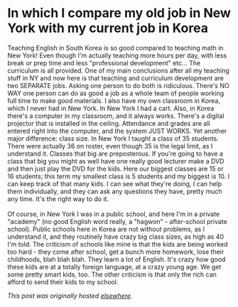 # In which I compare my old job in New York with my current job in Korea

<div>
<span class="Apple-style-span">Teaching English in South Korea is so good compared to teaching math in New York!  Even though I'm actually teaching more hours per day, with less break or prep time and less "professional development" etc...  The curriculum is all provided.  One of my main conclusions after all my teaching stuff in NY and now here is that teaching and curriculum development are two SEPARATE jobs.  Asking one person to do both is ridiculous.  There's NO WAY one person can do as good a job as a whole team of people working full time to make good materials.  I also have my own classroom in Korea, which I never had in New York.  In New York I had a cart.  Also, in Korea there's a computer in my classroom, and it always works.  There's a digital projector that is installed in the ceiling.  Attendance and grades are all entered right into the computer, and the system JUST WORKS.  Yet another major difference: class size.  In New York I taught a class of 35 students.  There were actually 36 on roster, even though 35 is the legal limit, as I understand it.  Classes that big are preposterous.  If you're going to have a class that big you might as well have one really good lecturer make a DVD and then just play the DVD for the kids.  Here our biggest classes are 15 or 16 students; this term my smallest class is 5 students and my biggest is 10.  I can keep track of that many kids.  I can see what they're doing, I can help them individually, and they can ask any questions they have, pretty much any time.  It's the right way to do it.</span><div>
<span class="Apple-style-span"></span><span class="Apple-style-span"><span class="Apple-style-span"><br></span></span><div><span class="Apple-style-span">Of course, in New York I was in a public school, and here I'm in a private "academy" (no good English word really, a "hagwon" - after-school private school).  Public schools here in Korea are not without problems, as I understand it, and they routinely have crazy big class sizes, as high as 40 I'm told.  The criticism of schools like mine is that the kids are being worked too hard - they come after school, get a bunch more homework, lose their childhoods, blah blah blah.  They learn a lot of English.  It's crazy how good these kids are at a totally foreign language, at a crazy young age.  We get some pretty smart kids, too.  The other criticism is that only the rich can afford to send their kids to my school.</span></div>
</div>
</div>


*This post was originally hosted [elsewhere](http://planspace.blogspot.com/2010/02/in-which-i-compare-my-old-job-in-new.html).*
